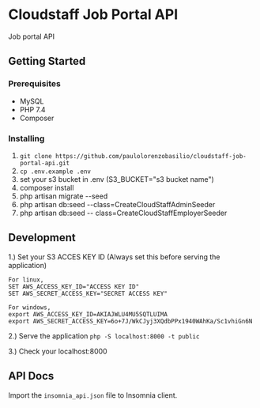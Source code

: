 # Cloudstaff Job Portal API

Job portal  API

## Getting Started

### Prerequisites
* MySQL
* PHP 7.4
* Composer

### Installing
1. `git clone https://github.com/paulolorenzobasilio/cloudstaff-job-portal-api.git`
2. `cp .env.example .env`
3. set your s3 bucket in .env (S3_BUCKET="s3 bucket name")
4. composer install
5. php artisan migrate --seed
6. php artisan db:seed --class=CreateCloudStaffAdminSeeder
7. php artisan db:seed -- class=CreateCloudStaffEmployerSeeder

## Development
1.) Set your S3 ACCES KEY ID (Always set this before serving the application)
```
For linux,
SET AWS_ACCESS_KEY_ID="ACCESS KEY ID"
SET AWS_SECRET_ACCESS_KEY="SECRET ACCESS KEY"

For windows,
export AWS_ACCESS_KEY_ID=AKIAJWLU4MU5SQTLUIMA
export AWS_SECRET_ACCESS_KEY=6o+7J/WkCJyj3XQdbPPx1940WAhKa/Sc1vhiGn6N
```

2.) Serve the application `php -S localhost:8000 -t public` 

3.) Check your localhost:8000

## API Docs
Import the `insomnia_api.json` file to Insomnia client.
